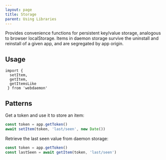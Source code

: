 ```yaml
---
layout: page
title: Storage
parent: Using Libraries
---
```

Provides convenience functions for persistent key/value storage, analogous to browser localStorage.
Items in daemon storage survive the uninstall and reinstall of a given app, and are segregated by
app origin.

## Usage
```
import {
  setItem,
  getItem,
  getItemsLike
 } from 'webdaemon'
```

## Patterns
Get a token and use it to store an item:
```javascript
const token = app.getToken()
await setItem(token, 'last/seen', new Date())
```

Retrieve the last seen value from daemon storage:
```javascript
const token = app.getToken()
const lastSeen = await getItem(token, 'last/seen')
```
